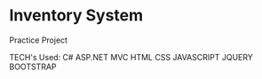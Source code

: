 # Inventory System

Practice Project

TECH's Used:
C#
ASP.NET MVC
HTML
CSS
JAVASCRIPT
JQUERY
BOOTSTRAP

